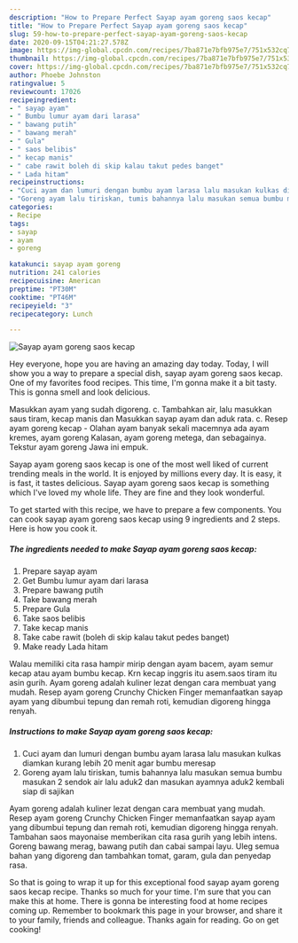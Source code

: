 ```yaml
---
description: "How to Prepare Perfect Sayap ayam goreng saos kecap"
title: "How to Prepare Perfect Sayap ayam goreng saos kecap"
slug: 59-how-to-prepare-perfect-sayap-ayam-goreng-saos-kecap
date: 2020-09-15T04:21:27.578Z
image: https://img-global.cpcdn.com/recipes/7ba871e7bfb975e7/751x532cq70/sayap-ayam-goreng-saos-kecap-foto-resep-utama.jpg
thumbnail: https://img-global.cpcdn.com/recipes/7ba871e7bfb975e7/751x532cq70/sayap-ayam-goreng-saos-kecap-foto-resep-utama.jpg
cover: https://img-global.cpcdn.com/recipes/7ba871e7bfb975e7/751x532cq70/sayap-ayam-goreng-saos-kecap-foto-resep-utama.jpg
author: Phoebe Johnston
ratingvalue: 5
reviewcount: 17026
recipeingredient:
- " sayap ayam"
- " Bumbu lumur ayam dari larasa"
- " bawang putih"
- " bawang merah"
- " Gula"
- " saos belibis"
- " kecap manis"
- " cabe rawit boleh di skip kalau takut pedes banget"
- " Lada hitam"
recipeinstructions:
- "Cuci ayam dan lumuri dengan bumbu ayam larasa lalu masukan kulkas diamkan kurang lebih 20 menit agar bumbu meresap"
- "Goreng ayam lalu tiriskan, tumis bahannya lalu masukan semua bumbu masukan 2 sendok air lalu aduk2 dan masukan ayamnya aduk2 kembali siap di sajikan"
categories:
- Recipe
tags:
- sayap
- ayam
- goreng

katakunci: sayap ayam goreng 
nutrition: 241 calories
recipecuisine: American
preptime: "PT30M"
cooktime: "PT46M"
recipeyield: "3"
recipecategory: Lunch

---
```



![Sayap ayam goreng saos kecap](https://img-global.cpcdn.com/recipes/7ba871e7bfb975e7/751x532cq70/sayap-ayam-goreng-saos-kecap-foto-resep-utama.jpg)

Hey everyone, hope you are having an amazing day today. Today, I will show you a way to prepare a special dish, sayap ayam goreng saos kecap. One of my favorites food recipes. This time, I'm gonna make it a bit tasty. This is gonna smell and look delicious.

Masukkan ayam yang sudah digoreng. c. Tambahkan air, lalu masukkan saus tiram, kecap manis dan Masukkan sayap ayam dan aduk rata. c. Resep ayam goreng kecap - Olahan ayam banyak sekali macemnya ada ayam kremes, ayam goreng Kalasan, ayam goreng metega, dan sebagainya. Tekstur ayam goreng Jawa ini empuk.

Sayap ayam goreng saos kecap is one of the most well liked of current trending meals in the world. It is enjoyed by millions every day. It is easy, it is fast, it tastes delicious. Sayap ayam goreng saos kecap is something which I've loved my whole life. They are fine and they look wonderful.


To get started with this recipe, we have to prepare a few components. You can cook sayap ayam goreng saos kecap using 9 ingredients and 2 steps. Here is how you cook it.

<!--inarticleads1-->

##### The ingredients needed to make Sayap ayam goreng saos kecap:

1. Prepare  sayap ayam
1. Get  Bumbu lumur ayam dari larasa
1. Prepare  bawang putih
1. Take  bawang merah
1. Prepare  Gula
1. Take  saos belibis
1. Take  kecap manis
1. Take  cabe rawit (boleh di skip kalau takut pedes banget)
1. Make ready  Lada hitam


Walau memiliki cita rasa hampir mirip dengan ayam bacem, ayam semur kecap atau ayam bumbu kecap. Krn kecap inggris itu asem.saos tiram itu asin gurih. Ayam goreng adalah kuliner lezat dengan cara membuat yang mudah. Resep ayam goreng Crunchy Chicken Finger memanfaatkan sayap ayam yang dibumbui tepung dan remah roti, kemudian digoreng hingga renyah. 

<!--inarticleads2-->

##### Instructions to make Sayap ayam goreng saos kecap:

1. Cuci ayam dan lumuri dengan bumbu ayam larasa lalu masukan kulkas diamkan kurang lebih 20 menit agar bumbu meresap
1. Goreng ayam lalu tiriskan, tumis bahannya lalu masukan semua bumbu masukan 2 sendok air lalu aduk2 dan masukan ayamnya aduk2 kembali siap di sajikan


Ayam goreng adalah kuliner lezat dengan cara membuat yang mudah. Resep ayam goreng Crunchy Chicken Finger memanfaatkan sayap ayam yang dibumbui tepung dan remah roti, kemudian digoreng hingga renyah. Tambahan saos mayonaise memberikan cita rasa gurih yang lebih intens. Goreng bawang merag, bawang putih dan cabai sampai layu. Uleg semua bahan yang digoreng dan tambahkan tomat, garam, gula dan penyedap rasa. 

So that is going to wrap it up for this exceptional food sayap ayam goreng saos kecap recipe. Thanks so much for your time. I'm sure that you can make this at home. There is gonna be interesting food at home recipes coming up. Remember to bookmark this page in your browser, and share it to your family, friends and colleague. Thanks again for reading. Go on get cooking!
